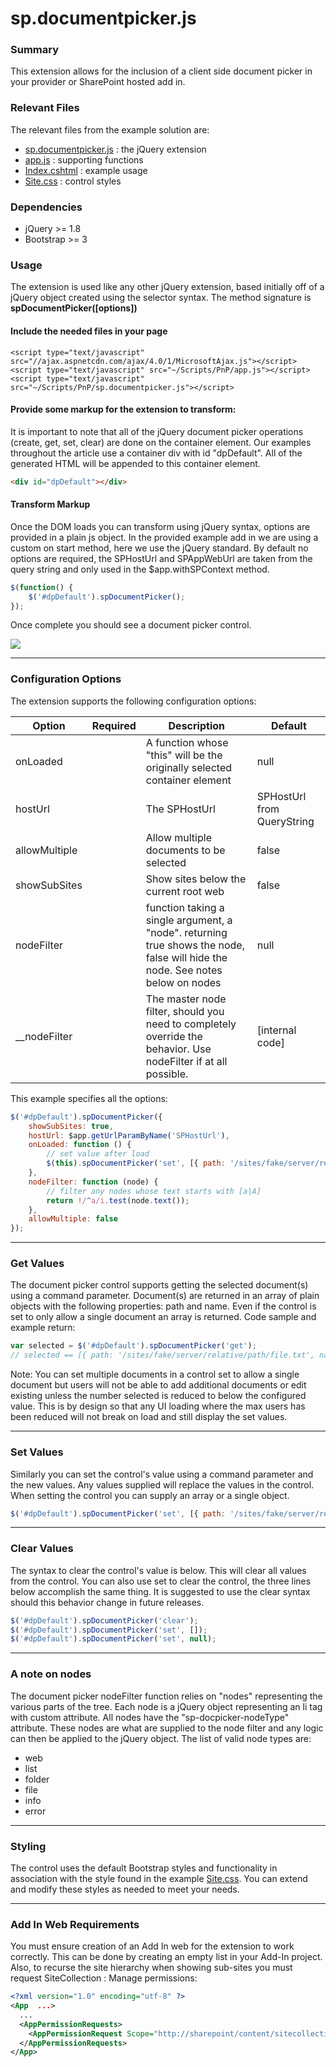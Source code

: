 # sp.documentpicker.js #

### Summary ###

This extension allows for the inclusion of a client side document picker in your provider or SharePoint hosted add in.

### Relevant Files ###

The relevant files from the example solution are:

- [sp.documentpicker.js](Core.JQueryWeb/Scripts/PnP/sp.documentpicker.js) : the jQuery extension
- [app.js](Core.JQueryWeb/Scripts/PnP/app.js) : supporting functions
- [Index.cshtml](Core.JQueryWeb/Views/Home/Index.cshtml) : example usage
- [Site.css](Core.JQueryWeb/Content/Site.css) : control styles

### Dependencies ###

- jQuery >= 1.8
- Bootstrap >= 3

### Usage ###

The extension is used like any other jQuery extension, based initially off of a jQuery object created using the selector syntax. The method signature is **spDocumentPicker([options])**

#### Include the needed files in your page ####

```ASPX
<script type="text/javascript" src="//ajax.aspnetcdn.com/ajax/4.0/1/MicrosoftAjax.js"></script>
<script type="text/javascript" src="~/Scripts/PnP/app.js"></script>
<script type="text/javascript" src="~/Scripts/PnP/sp.documentpicker.js"></script>
```

#### Provide some markup for the extension to transform: ####

It is important to note that all of the jQuery document picker operations (create, get, set, clear) are done on the container element. Our examples throughout the article use a container div with id "dpDefault". All of the generated HTML will be appended to this container element.

```HTML
<div id="dpDefault"></div>
```

#### Transform Markup ####

Once the DOM loads you can transform using jQuery syntax, options are provided in a plain js object. In the provided example add in we are using a custom on start method, here we use the jQuery standard. By default no options are required, the SPHostUrl and SPAppWebUrl are taken from the query string and only used in the $app.withSPContext method.

```JavaScript
$(function() {
    $('#dpDefault').spDocumentPicker();
});
```

Once complete you should see a document picker control.

![](http://i.imgur.com/eBFmjwq.png)

----------

### Configuration Options ###

The extension supports the following configuration options:

**Option** | **Required** | **Description** | **Default**
---- | ---- | ---- | ----
onLoaded |  | A function whose "this" will be the originally selected container element | null
hostUrl |  | The SPHostUrl | SPHostUrl from QueryString
allowMultiple |  | Allow multiple documents to be selected | false
showSubSites |  | Show sites below the current root web | false
nodeFilter |  | function taking a single argument, a "node". returning true shows the node, false will hide the node. See notes below on nodes | null
__nodeFilter |  | The master node filter, should you need to completely override the behavior. Use nodeFilter if at all possible. | [internal code]

This example specifies all the options:

```JavaScript
$('#dpDefault').spDocumentPicker({
    showSubSites: true,
    hostUrl: $app.getUrlParamByName('SPHostUrl'),
    onLoaded: function () {
        // set value after load
        $(this).spDocumentPicker('set', [{ path: '/sites/fake/server/relative/path/file.txt', name: 'File Name' }])
    },
    nodeFilter: function (node) {
        // filter any nodes whose text starts with [a|A]
        return !/^a/i.test(node.text());
    },
    allowMultiple: false
});
```

----------

### Get Values ###

The document picker control supports getting the selected document(s) using a command parameter. Document(s) are returned in an array of plain objects with the following properties: path and name. Even if the control is set to only allow a single document an array is returned. Code sample and example return:

```JavaScript
var selected = $('#dpDefault').spDocumentPicker('get');
// selected == [{ path: '/sites/fake/server/relative/path/file.txt', name: 'File Name' }]
```

Note: You can set multiple documents in a control set to allow a single document but users will not be able to add additional documents or edit existing unless the number selected is reduced to below the configured value. This is by design so that any UI loading where the max users has been reduced will not break on load and still display the set values.

----------

### Set Values ###

Similarly you can set the control's value using a command parameter and the new values. Any values supplied will replace the values in the control. When setting the control you can supply an array or a single object.

```JavaScript
$('#dpDefault').spDocumentPicker('set', [{ path: '/sites/fake/server/relative/path/file.txt', name: 'File Name' }]);
```

----------

### Clear Values ###

The syntax to clear the control's value is below. This will clear all values from the control. You can also use set to clear the control, the three lines below accomplish the same thing. It is suggested to use the clear syntax should this behavior change in future releases.

```JavaScript
$('#dpDefault').spDocumentPicker('clear');
$('#dpDefault').spDocumentPicker('set', []);
$('#dpDefault').spDocumentPicker('set', null);
```

----------

### A note on nodes ###

The document picker nodeFilter function relies on "nodes" representing the various parts of the tree. Each node is a jQuery object representing an li tag with custom attribute. All nodes have the "sp-docpicker-nodeType" attribute. These nodes are what are supplied to the node filter and any logic can then be applied to the jQuery object. The list of valid node types are:

- web
- list
- folder
- file
- info
- error

----------

### Styling ###

The control uses the default Bootstrap styles and functionality in association with the style found in the example [Site.css](Core.JQueryWeb/Content/Site.css). You can extend and modify these styles as needed to meet your needs.


----------

### Add In Web Requirements ###

You must ensure creation of an Add In web for the extension to work correctly. This can be done by creating an empty list in your Add-In project. Also, to recurse the site hierarchy when showing sub-sites you must request SiteCollection : Manage permissions:

```XML
<?xml version="1.0" encoding="utf-8" ?>
<App  ...>
  ...
  <AppPermissionRequests>
    <AppPermissionRequest Scope="http://sharepoint/content/sitecollection" Right="Manage" />
  </AppPermissionRequests>
</App>
```
